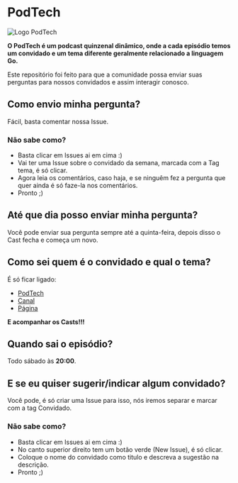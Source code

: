 # PodTech
![Logo PodTech](http://i.imgur.com/XN9qYUg.png)

<b>O PodTech é um podcast quinzenal dinâmico, onde a cada episódio temos um convidado e um tema diferente geralmente relacionado a linguagem Go.</b>

Este repositório foi feito para que a comunidade possa enviar suas perguntas para nossos convidados e assim interagir conosco.

## Como envio minha pergunta?
Fácil, basta comentar nossa Issue.

### Não sabe como?
 - Basta clicar em Issues ai em cima :)
 - Vai ter uma Issue sobre o convidado da semana, marcada com a Tag tema, é só clicar.
 - Agora leia os comentários, caso haja, e se ninguêm fez a pergunta que quer ainda é só faze-la nos comentários.
 - Pronto ;)

## Até que dia posso enviar minha pergunta?
Você pode enviar sua pergunta sempre até a quinta-feira, depois disso o Cast fecha e começa um novo.

## Como sei quem é o convidado e qual o tema?
É só ficar ligado:
 - [PodTech](https://soundcloud.com/euprogramador/sets/podtech)
 - [Canal](https://www.youtube.com/euprogramadoroficial)
 - [Página](https://www.facebook.com/canaleuprogramador)

<b>E acompanhar os Casts!!!</b>

## Quando sai o episódio?
Todo sábado às <b>20:00</b>.

## E se eu quiser sugerir/indicar algum convidado?
Você pode, é só criar uma Issue para isso, nós iremos separar e marcar com a tag Convidado.

### Não sabe como?
 - Basta clicar em Issues ai em cima :)
 - No canto superior direito tem um botão verde (New Issue), é só clicar.
 - Coloque o nome do convidado como titulo e descreva a sugestão na descrição.
 - Pronto ;)
